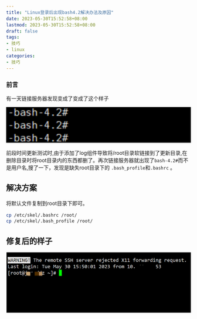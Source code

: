 ```yaml
---
title: "Linux登录后出现bash4.2解决办法及原因"
date: 2023-05-30T15:52:58+08:00
lastmod: 2023-05-30T15:52:58+08:00
draft: false
tags:
- 技巧
- linux
categories:
- 技巧
---
```


### 前言

有一天链接服务器发现变成了变成了这个样子

![](https://raw.githubusercontent.com/sxz799/tuchuang-blog/main/img/2023/05/202305301559815.png)

前段时间更新测试时,由于添加了log组件导致将/root目录软链接到了更新目录,在删除目录时将root目录内的东西都删了。再次链接服务器就出现了`bash-4.2#`而不是用户名,搜了一下，发现是缺失root目录下的
`.bash_profile`和`.bashrc` 。


<!--more-->

## 解决方案

将默认文件复制到root目录下即可。

```bash
cp /etc/skel/.bashrc /root/
cp /etc/skel/.bash_profile /root/
```

## 修复后的样子

![](https://raw.githubusercontent.com/sxz799/tuchuang-blog/main/img/2023/05/202305301600439.png)



